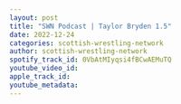 ```yaml
---
layout: post
title: "SWN Podcast | Taylor Bryden 1.5"
date: 2022-12-24
categories: scottish-wrestling-network
author: scottish-wrestling-network
spotify_track_id: 0VbAtMIyqsi4fBCwAEMuTQ
youtube_video_id: 
apple_track_id: 
youtube_metadata: 
---
```

